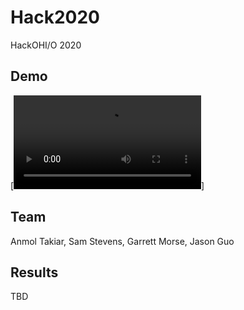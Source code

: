 # Hack2020

HackOHI/O 2020

## Demo

[![demo](/other/demo.mp4)]

## Team

Anmol Takiar, Sam Stevens, Garrett Morse, Jason Guo

## Results

TBD
